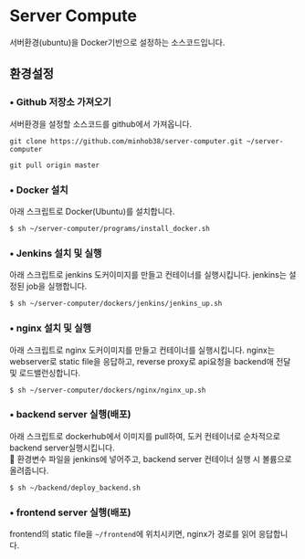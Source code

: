 # Server Compute

서버환경(ubuntu)을 Docker기반으로 설정하는 소스코드입니다.

## 환경설정

### • Github 저장소 가져오기

서버환경을 설정할 소스코드를 github에서 가져옵니다.

```
git clone https://github.com/minhob38/server-computer.git ~/server-computer
```

```
git pull origin master
```

### • Docker 설치

아래 스크립트로 Docker(Ubuntu)를 설치합니다.

```
$ sh ~/server-computer/programs/install_docker.sh
```

### • Jenkins 설치 및 실행

아래 스크립트로 jenkins 도커이미지를 만들고 컨테이너를 실행시킵니다. jenkins는 설정된 job을 실행합니다.

```
$ sh ~/server-computer/dockers/jenkins/jenkins_up.sh
```

### • nginx 설치 및 실행

아래 스크립트로 nginx 도커이미지를 만들고 컨테이너를 실행시킵니다. nginx는 webserver로 static file을 응답하고, reverse proxy로 api요청을 backend애 전달 및 로드밸런싱합니다.

```
$ sh ~/server-computer/dockers/nginx/nginx_up.sh
```

<!-- ### • application server 설치 및 실행

실행할 애플리케이션 서버의 소스코드를 github에서 가져온 뒤, 도커이미지를 만들고 컨테이너를 실행시킵니다.
🔐 환경변수 파일을 서버의 소스코드(원래 위치)에 넣어줍니다.
😮 애플리케이션 서버에 Dockerfile / docker-compose.yml을 만들어두어야 합니다.

```
$ sh ~/server-computer/server/server_up.sh
``` -->

### • backend server 실행(배포)

아래 스크립트로 dockerhub에서 이미지를 pull하여, 도커 컨테이너로 순차적으로 backend server실행시킵니다.  
🔐 환경변수 파일을 jenkins에 넣어주고, backend server 컨테이너 실행 시 볼륨으로 올려줍니다.

```
$ sh ~/backend/deploy_backend.sh
```

### • frontend server 실행(배포)

frontend의 static file을 `~/frontend`에 위치시키면, nginx가 경로를 읽어 응답합니다.
